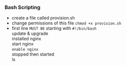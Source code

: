 ### Bash Scripting
- create a file called provision.sh
- change permissions of this file `chmod +x provision.sh`
- first line `MUST BE` starting with `#!/bin/bash`  
update & upgrade  
installed nginx  
start nginx  
`enable nginx`  
stopped then started  
ls